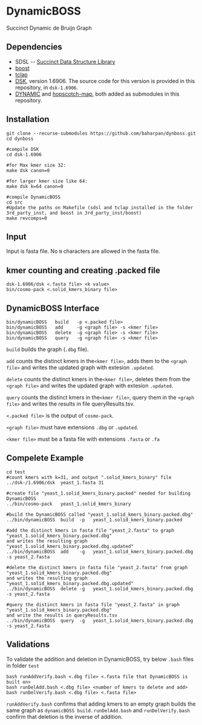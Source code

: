 # DynamicBOSS
Succinct Dynamic de Bruijn Graph

## Dependencies
- SDSL -- [Succinct Data Structure Library](https://github.com/simongog/sdsl-lite)
- [boost](https://github.com/boostorg/boost)
- [tclap](http://tclap.sourceforge.net/)
- [DSK](https://github.com/GATB/dsk), version 1.6906. The source code for this version is provided in this repository, in `dsk-1.6906`.
- [DYNAMIC](https://github.com/xxsds/DYNAMIC) and [hopscotch-map](https://github.com/Tessil/hopscotch-map), both added as submodules   in this repository. 

## Installation
```
git clone --recurse-submodules https://github.com/baharpan/dynboss.git 
cd dynboss

#compile DSK
cd dsk-1.6906

#for Max kmer size 32:
make dsk canon=0

#for larger kmer size like 64:
make dsk k=64 canon=0

#compile DynamicBOSS
cd src
#Update the paths on Makefile (sdsl and tclap installed in the folder 3rd_party_inst, and boost in 3rd_party_inst/boost)
make revcomps=0
```
## Input
Input is fasta file. No `N` characters are allowed in the fasta file.  
## kmer counting and creating .packed file
```
dsk-1.6906/dsk <.fasta file> <k value>
bin/cosmo-pack <.solid_kmers_binary file>
```
## DynamicBOSS Interface
```
bin/dynamicBOSS   build   -p <.packed file>
bin/dynamicBOSS   add     -g <graph file> -s <kmer file>
bin/dynamicBOSS   delete  -g <graph file> -s <kmer file>
bin/dynamicBOSS   query   -g <graph file> -s <kmer file>
```
`build` builds the graph (`.dbg` file).

`add` counts the distinct kmers in the`<kmer file>`, adds them to the `<graph file>` and writes the updated graph with extesion `.updated`.

`delete` counts the distinct kmers in the`<kmer file>`, deletes them from the `<graph file>` and writes the updated graph with extesion `.updated`.

`query` counts the distinct kmers in the`<kmer file>`, query them in the `<graph file>` and writes the results in file queryResults.tsv.

`<.packed file>` is the output of `cosmo-pack`.

`<graph file>` must have extensions `.dbg` or `.updated`.

`<kmer file>` must be a fasta file with extensions `.fasta` or `.fa`

## Compelete Example
```
cd test
#count kmers with k=31, and output ".solid_kmers_binary" file
../dsk-/1.6906/dsk  yeast_1.fasta 31

#create file "yeast_1.solid_kmers_binary.packed" needed for building DynamicBOSS
../bin/cosmo-pack   yeast_1.solid_kmers_binary

#build the DynamicBOSS called "yeast_1.solid_kmers_binary.packed.dbg"
../bin/dynamicBOSS  build  -p   yeast_1.solid_kmers_binary.packed

#add the distinct kmers in fasta file "yeast_2.fasta" to graph "yeast_1.solid_kmers_binary.packed.dbg" 
and writes the resulting graph "yeast_1.solid_kmers_binary.packed.dbg.updated"
../bin/dynamicBOSS  add    -g   yeast_1.solid_kmers_binary.packed.dbg -s yeast_2.fasta

#delete the distinct kmers in fasta file "yeast_2.fasta" from graph "yeast_1.solid_kmers_binary.packed.dbg" 
and writes the resulting graph "yeast_1.solid_kmers_binary.packed.dbg.updated"
../bin/dynamicBOSS  delete -g   yeast_1.solid_kmers_binary.packed.dbg -s yeast_2.fasta

#query the distinct kmers in fasta file "yeast_2.fasta" in graph "yeast_1.solid_kmers_binary.packed.dbg" 
and write the results in queryResults.tsv
../bin/dynamicBOSS  query  -g   yeast_1.solid_kmers_binary.packed.dbg -s yeast_2.fasta
```

## Validations
To validate the addition and deletion in DynamicBOSS, try below `.bash` files in folder `test`

```
bash runAddVerify.bash <.dbg file> <.fasta file that DynamicBOSS is built on>
bash runDelAdd.bash <.dbg file> <number of kmers to delete and add>
bash runDelVerify.bash <.dbg file> <.fasta file>
```
`runAddVerify.bash` confirms that adding kmers to an empty graph builds the same graph as `dynamicBOSS build`.
`runDelAdd.bash` and `runDelVerify.bash` confirm that deletion is the inverse of addition.


